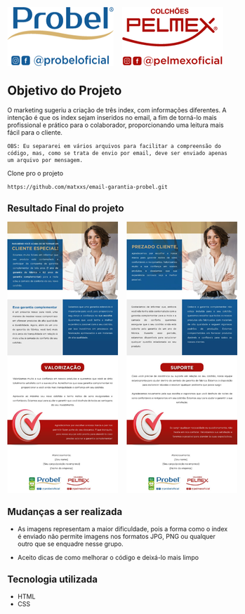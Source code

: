 <div style="display: flex; gap: 20px;"> 
    <img align="center" alt="Logo"  src="img/probel.png">
    <img align="center" alt="Logo"  src="img/pelmex.png">
</div>


# Objetivo do Projeto 

 O marketing sugeriu a criação de três index, com informações diferentes. A intenção é que os index sejam inseridos no email, a fim de torná-lo mais profissional e prático para o colaborador, proporcionando uma leitura mais fácil para o cliente.

```
OBS: Eu separarei em vários arquivos para facilitar a compreensão do código, mas, como se trata de envio por email, deve ser enviado apenas um arquivo por mensagem.
```


Clone pro o projeto
```
https://github.com/matxxs/email-garantia-probel.git
```
## Resultado Final do projeto

<div style="display: flex; gap: 20px"> 
    <img style="height: 50%; width: 50%;" src="img/aceite.jpeg" alt="gif da tela do projeto the last of us em execução ">
    <img style="height: 50%; width: 50%;" src="img/suporte.jpeg" alt="gif da tela do projeto the last of us em execução ">
</div>


## Mudanças a ser realizada 

- As imagens representam a maior dificuldade, pois a forma como o index é enviado não permite imagens nos formatos JPG, PNG ou qualquer outro que se enquadre nesse grupo.

- Aceito dicas de como melhorar o código e deixá-lo mais limpo

## Tecnologia utilizada 

- HTML
- CSS

